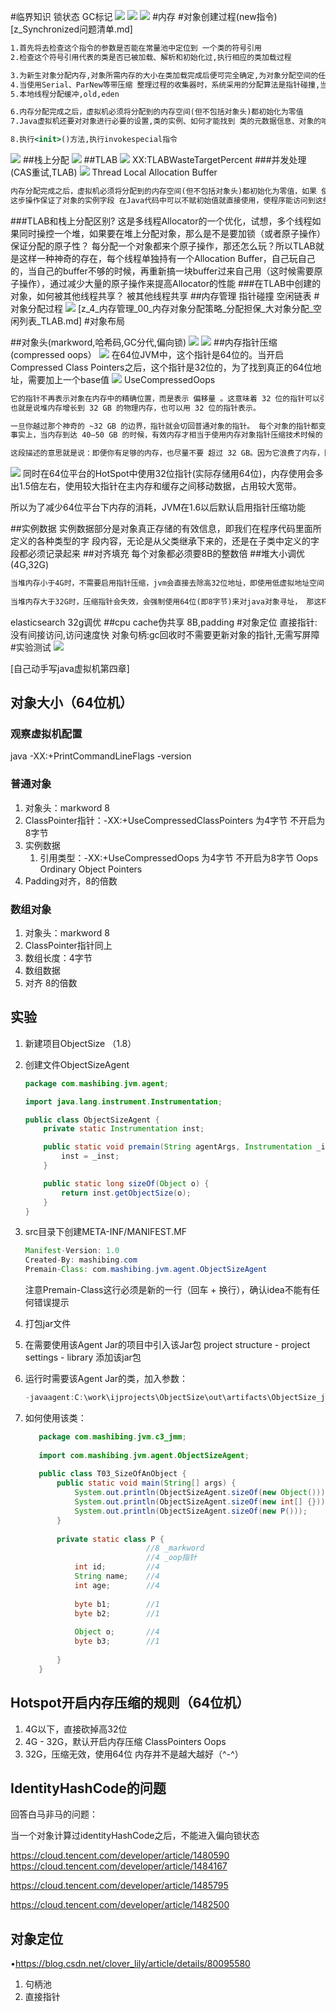 #临界知识
锁状态
GC标记
![](.z_3_运行时_04_对象头markword_对象布局_images/aaf4eba5.png)
![](.z_3_运行时_04_对象头markword_对象布局_images/54028ab9.png)
![](.z_3_运行时_04_对象头markword_对象布局_images/9e582ecb.png)
#内存
#对象创建过程(new指令)
[z_Synchronized问题清单.md]
```asp
1.首先将去检查这个指令的参数是否能在常量池中定位到 一个类的符号引用
2.检查这个符号引用代表的类是否已被加载、解析和初始化过,执行相应的类加载过程

3.为新生对象分配内存,对象所需内存的大小在类加载完成后便可完全确定,为对象分配空间的任务实际上便等同于把一块确定 大小的内存块从Java堆中划分出来
4.当使用Serial、ParNew等带压缩 整理过程的收集器时，系统采用的分配算法是指针碰撞,当使用CM S这种基于清除(Sweep)算法的收集器时,空闲列表来分配内存
5.本地线程分配缓冲,old,eden

6.内存分配完成之后，虚拟机必须将分配到的内存空间(但不包括对象头)都初始化为零值
7.Java虚拟机还要对对象进行必要的设置,类的实例、如何才能找到 类的元数据信息、对象的哈希码、对象的GC分代年龄等,偏向锁等

8.执行<init>()方法,执行invokespecial指令
```
![](.z_3_运行时_04_对象头markword_对象布局_images/d9dc83df.png)
##栈上分配
![](.z_3_运行时_04_对象头markword_对象布局_images/d4c0e3f8.png)
[](https://segmentfault.com/a/1190000016960388)
##TLAB
![](.z_3_运行时_04_对象头markword_对象布局_images/ba6dcb3a.png)
[](https://www.cnblogs.com/wuqinglong/p/14583108.html#:~:text=%E6%B3%A8%E6%84%8F%EF%BC%9A%E8%BF%99%E9%87%8CTLAB%20%E7%9A%84%E7%BA%BF%E7%A8%8B,%E5%8C%BA%E5%9F%9F%E4%B8%AD%E5%88%86%E9%85%8D%E5%86%85%E5%AD%98%E8%80%8C%E5%B7%B2%E3%80%82)
[](https://blog.csdn.net/u011069294/article/details/107326055)
XX:TLABWasteTargetPercent
###并发处理(CAS重试,TLAB)
![](.z_4_内存管理_00_内存对象分配策略_分配担保_大对象分配_images/05cff6d4.png)
Thread Local Allocation Buffer
```asp
内存分配完成之后，虚拟机必须将分配到的内存空间(但不包括对象头)都初始化为零值，如果 使用了TLAB的话，这一项工作也可以提前至TLAB分配时顺便进行。
这步操作保证了对象的实例字段 在Java代码中可以不赋初始值就直接使用，使程序能访问到这些字段的数据类型所对应的零值
```
###TLAB和栈上分配区别?
这是多线程Allocator的一个优化，试想，多个线程如果同时操控一个堆，如果要在堆上分配对象，那么是不是要加锁（或者原子操作）保证分配的原子性？
每分配一个对象都来个原子操作，那还怎么玩？所以TLAB就是这样一种神奇的存在，每个线程单独持有一个Allocation Buffer，自己玩自己的，当自己的buffer不够的时候，再重新搞一块buffer过来自己用（这时候需要原子操作），通过减少大量的原子操作来提高Allocator的性能
###在TLAB中创建的对象，如何被其他线程共享？
被其他线程共享
[](https://www.cnblogs.com/dyg0826/p/11039964.html)
[](https://www.zhihu.com/question/56538259/answer/149400767)
##内存管理
指针碰撞
空闲链表
#对象分配过程
![](.z_5_对象布局_对象分配__images/969a4b8a.png)
[z_4_内存管理_00_内存对象分配策略_分配担保_大对象分配_空闲列表_TLAB.md]
#对象布局

##对象头(markword,哈希码,GC分代,偏向锁)
![](.z_3_运行时_04_对象头markword_images/80dfca10.png)
![](.z_3_对象布局_images/5e2a718a.png)
##内存指针压缩(compressed oops）
[](https://blog.wangqi.love/articles/Java/Java%E6%8C%87%E9%92%88%E5%8E%8B%E7%BC%A9.html)
[](https://cloud.tencent.com/developer/article/1863051)
[](https://time.geekbang.org/column/article/13081)
![](.z_3_运行时_04_对象头markword_对象布局_images/f51641b4.png)
在64位JVM中，这个指针是64位的。当开启Compressed Class Pointers之后，这个指针是32位的，为了找到真正的64位地址，需要加上一个base值
![](.z_3_运行时_04_对象头markword_对象布局_images/e2ffa641.png)
UseCompressedOops
```asp
它的指针不再表示对象在内存中的精确位置，而是表示 偏移量 。这意味着 32 位的指针可以引用 40 亿个 对象 ， 而不是 40 亿个字节。最终， 
也就是说堆内存增长到 32 GB 的物理内存，也可以用 32 位的指针表示。

一旦你越过那个神奇的 ~32 GB 的边界，指针就会切回普通对象的指针。 每个对象的指针都变长了，就会使用更多的 CPU 内存带宽，也就是说你实际上失去了更多的内存。
事实上，当内存到达 40–50 GB 的时候，有效内存才相当于使用内存对象指针压缩技术时候的 32 GB 内存。

这段描述的意思就是说：即便你有足够的内存，也尽量不要 超过 32 GB。因为它浪费了内存，降低了 CPU 的性能，还要让 GC 应对大内存
```
![](.z_3_运行时_04_对象头markword_对象布局_images/4623b7fc.png)
同时在64位平台的HotSpot中使用32位指针(实际存储用64位)，内存使用会多出1.5倍左右，使用较大指针在主内存和缓存之间移动数据，占用较大宽带。

所以为了减少64位平台下内存的消耗，JVM在1.6以后默认启用指针压缩功能


##实例数据
实例数据部分是对象真正存储的有效信息，即我们在程序代码里面所定义的各种类型的字 段内容，无论是从父类继承下来的，还是在子类中定义的字段都必须记录起来
##对齐填充
每个对象都必须要8B的整数倍
##堆大小调优(4G,32G)
```asp
当堆内存小于4G时，不需要启用指针压缩，jvm会直接去除高32位地址，即使用低虚拟地址空间
 
当堆内存大于32G时，压缩指针会失效，会强制使用64位(即8字节)来对java对象寻址， 那这样的话内存占用较大，GC压力等等
```
elasticsearch 32g调优
##cpu cache伪共享
8B,padding
#对象定位
直接指针:没有间接访问,访问速度快
对象句柄:gc回收时不需要更新对象的指针,无需写屏障
#实验测试
![](.z_3_对象布局_images/c2929e6d.png)

[](https://mp.weixin.qq.com/s/kKyJgNzgub4EdG7tkblbvw)
[自己动手写java虚拟机第四章]
[](https://zhuanlan.zhihu.com/p/332248004)
## 对象大小（64位机）

### 观察虚拟机配置

java -XX:+PrintCommandLineFlags -version

### 普通对象

1. 对象头：markword  8
2. ClassPointer指针：-XX:+UseCompressedClassPointers 为4字节 不开启为8字节
3. 实例数据
   1. 引用类型：-XX:+UseCompressedOops 为4字节 不开启为8字节 
      Oops Ordinary Object Pointers
4. Padding对齐，8的倍数

### 数组对象

1. 对象头：markword 8
2. ClassPointer指针同上
3. 数组长度：4字节
4. 数组数据
5. 对齐 8的倍数

## 实验

1. 新建项目ObjectSize （1.8）

2. 创建文件ObjectSizeAgent

   ```java
   package com.mashibing.jvm.agent;
   
   import java.lang.instrument.Instrumentation;
   
   public class ObjectSizeAgent {
       private static Instrumentation inst;
   
       public static void premain(String agentArgs, Instrumentation _inst) {
           inst = _inst;
       }
   
       public static long sizeOf(Object o) {
           return inst.getObjectSize(o);
       }
   }
   ```

3. src目录下创建META-INF/MANIFEST.MF

   ```java
   Manifest-Version: 1.0
   Created-By: mashibing.com
   Premain-Class: com.mashibing.jvm.agent.ObjectSizeAgent
   ```

   注意Premain-Class这行必须是新的一行（回车 + 换行），确认idea不能有任何错误提示

4. 打包jar文件

5. 在需要使用该Agent Jar的项目中引入该Jar包
   project structure - project settings - library 添加该jar包

6. 运行时需要该Agent Jar的类，加入参数：

   ```java
   -javaagent:C:\work\ijprojects\ObjectSize\out\artifacts\ObjectSize_jar\ObjectSize.jar
   ```

7. 如何使用该类：

   ```java
      package com.mashibing.jvm.c3_jmm;
      
      import com.mashibing.jvm.agent.ObjectSizeAgent;
      
      public class T03_SizeOfAnObject {
          public static void main(String[] args) {
              System.out.println(ObjectSizeAgent.sizeOf(new Object()));
              System.out.println(ObjectSizeAgent.sizeOf(new int[] {}));
              System.out.println(ObjectSizeAgent.sizeOf(new P()));
          }
      
          private static class P {
                              //8 _markword
                              //4 _oop指针
              int id;         //4
              String name;    //4
              int age;        //4
      
              byte b1;        //1
              byte b2;        //1
      
              Object o;       //4
              byte b3;        //1
      
          }
      }
   ```

## Hotspot开启内存压缩的规则（64位机）

1. 4G以下，直接砍掉高32位
2. 4G - 32G，默认开启内存压缩 ClassPointers Oops
3. 32G，压缩无效，使用64位
   内存并不是越大越好（^-^）

## IdentityHashCode的问题

回答白马非马的问题：

当一个对象计算过identityHashCode之后，不能进入偏向锁状态

https://cloud.tencent.com/developer/article/1480590
 https://cloud.tencent.com/developer/article/1484167

https://cloud.tencent.com/developer/article/1485795

https://cloud.tencent.com/developer/article/1482500

## 对象定位

•https://blog.csdn.net/clover_lily/article/details/80095580

1. 句柄池
2. 直接指针
